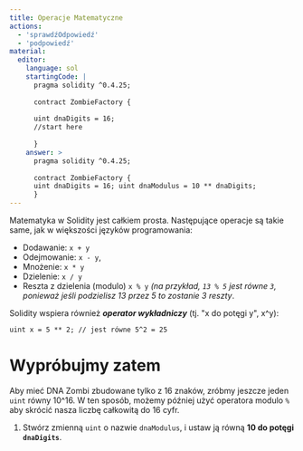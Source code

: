 ```yaml
---
title: Operacje Matematyczne
actions:
  - 'sprawdźOdpowiedź'
  - 'podpowiedź'
material:
  editor:
    language: sol
    startingCode: |
      pragma solidity ^0.4.25;
      
      contract ZombieFactory {
      
      uint dnaDigits = 16;
      //start here
      
      }
    answer: >
      pragma solidity ^0.4.25;
      
      contract ZombieFactory {
      uint dnaDigits = 16; uint dnaModulus = 10 ** dnaDigits;
      }
---
```

Matematyka w Solidity jest całkiem prosta. Następujące operacje są takie same, jak w większości języków programowania:

* Dodawanie: `x + y`
* Odejmowanie: `x - y`,
* Mnożenie: `x * y`
* Dzielenie: `x / y`
* Reszta z dzielenia (modulo) `x % y` *(na przykład, `13 % 5` jest równe `3`, ponieważ jeśli podzielisz 13 przez 5 to zostanie 3 reszty*.

Solidity wspiera również ***operator wykładniczy*** (tj. "x do potęgi y", x^y):

    uint x = 5 ** 2; // jest równe 5^2 = 25
    

# Wypróbujmy zatem

Aby mieć DNA Zombi zbudowane tylko z 16 znaków, zróbmy jeszcze jeden `uint` równy 10^16. W ten sposób, możemy później użyć operatora modulo `%` aby skrócić nasza liczbę całkowitą do 16 cyfr.

1. Stwórz zmienną `uint` o nazwie `dnaModulus`, i ustaw ją równą **10 do potęgi `dnaDigits`**.